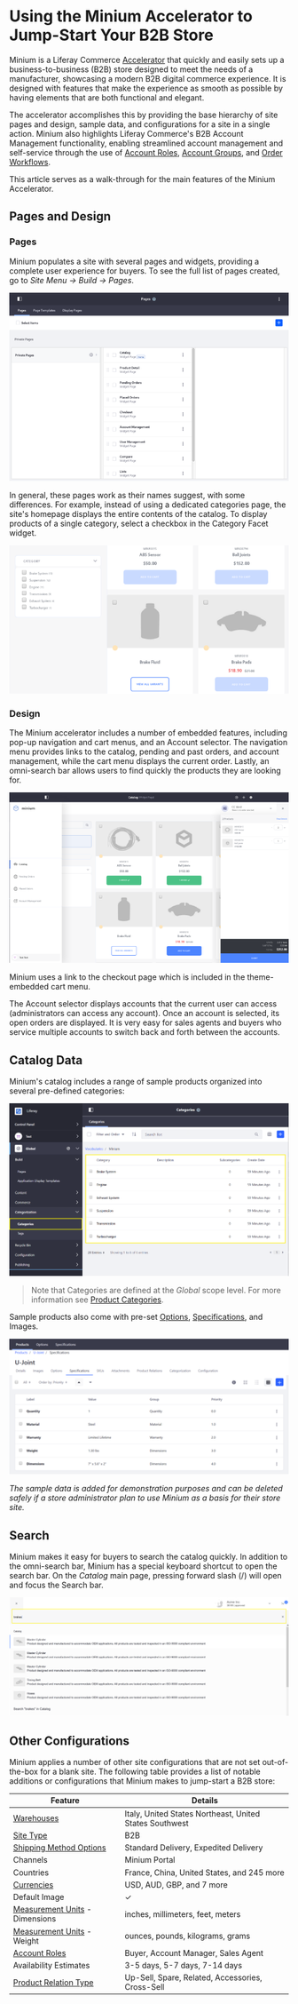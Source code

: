 # Using the Minium Accelerator to Jump-Start Your B2B Store

Minium is a Liferay Commerce [Accelerator](./accelerators.md) that quickly and easily sets up a business-to-business (B2B) store designed to meet the needs of a manufacturer, showcasing a modern B2B digital commerce experience. It is designed with features that make the experience as smooth as possible by having elements that are both functional and elegant.

The accelerator accomplishes this by providing the base hierarchy of site pages and design, sample data, and configurations for a site in a single action. Minium also highlights Liferay Commerce's B2B Account Management functionality, enabling streamlined account management and self-service through the use of [Account Roles](../account-management/account-roles.md), [Account Groups](../account-management/creating-a-new-account-group.md), and [Order Workflows](../orders-and-fulfillment/order-workflows.md).

This article serves as a walk-through for the main features of the Minium Accelerator.

## Pages and Design

### Pages

Minium populates a site with several pages and widgets, providing a complete user experience for buyers. To see the full list of pages created, go to *Site Menu → Build → Pages*.

![Minium Pages](./using-the-minium-accelerator-to-jump-start-your-b2b-store/images/01.png)

In general, these pages work as their names suggest, with some differences. For example, instead of using a dedicated categories page, the site's homepage displays the entire contents of the catalog. To display products of a single category, select a checkbox in the Category Facet widget.

![Catalog Page](./using-the-minium-accelerator-to-jump-start-your-b2b-store/images/02.png)

### Design

The Minium accelerator includes a number of embedded features, including pop-up navigation and cart menus, and an Account selector. The navigation menu provides links to the catalog, pending and past orders, and account management, while the cart menu displays the current order. Lastly, an omni-search bar allows users to find quickly the products they are looking for.

![Minium Theme](./using-the-minium-accelerator-to-jump-start-your-b2b-store/images/03.png)

Minium uses a link to the checkout page which is included in the theme-embedded cart menu.

The Account selector displays accounts that the current user can access (administrators can access any account). Once an account is selected, its open orders are displayed. It is very easy for sales agents and buyers who service multiple accounts to switch back and forth between the accounts.

## Catalog Data

Minium's catalog includes a range of sample products organized into several pre-defined categories:

![Pre-set Categories](./using-the-minium-accelerator-to-jump-start-your-b2b-store/images/04.png)

> Note that Categories are defined at the _Global_ scope level. For more information see [Product Categories](../managing-a-catalog/creating-and-managing-products/organizing-your-catalog-with-product-categories.md).

Sample products also come with pre-set [Options](../managing-a-catalog/creating-and-managing-products/customizing-your-product-with-product-options.md), [Specifications](../managing-a-catalog/creating-and-managing-products/specifications.md), and Images.

![Product Specifications](./using-the-minium-accelerator-to-jump-start-your-b2b-store/images/05.png)

_The sample data is added for demonstration purposes and can be deleted safely if a store administrator plan to use Minium as a basis for their store site._

## Search

Minium makes it easy for buyers to search the catalog quickly. In addition to the omni-search bar, Minium has a special keyboard shortcut to open the search bar. On the _Catalog_ main page, pressing forward slash (/) will open and focus the Search bar.

![Search using forward slash](./using-the-minium-accelerator-to-jump-start-your-b2b-store/images/06.png)

## Other Configurations

Minium applies a number of other site configurations that are not set out-of-the-box for a blank site. The following table provides a list of notable additions or configurations that Minium makes to jump-start a B2B store:

| Feature | Details |
| --- | --- |
| [Warehouses](../managing-a-catalog/managing-inventory/adding-a-new-warehouse.md) | Italy, United States Northeast, United States Southwest |
| [Site Type](../starting-a-store/sites-and-site-types.md) | B2B |
| [Shipping Method Options](../orders-and-fulfillment/using-the-flat-rate-shipping-method.md) | Standard Delivery, Expedited Delivery |
| Channels | Minium Portal |
| Countries | France, China, United States, and 245 more |
| [Currencies](../starting-a-store/store-administration/adding-a-new-currency.md) | USD, AUD, GBP, and 7 more |
| Default Image | &#10003; |
| [Measurement Units](../orders-and-fulfillment/measurement-units.md) - Dimensions | inches, millimeters, feet, meters |
| [Measurement Units](../orders-and-fulfillment/measurement-units.md) - Weight | ounces, pounds, kilograms, grams |
| [Account Roles](../account-management/account-roles.md) | Buyer, Account Manager, Sales Agent
| Availability Estimates | 3-5 days, 5-7 days, 7-14 days |
| [Product Relation Type](../managing-a-catalog/creating-and-managing-products/related-products-up-sells-and-cross-sells.md) | Up-Sell, Spare, Related, Accessories, Cross-Sell  |
